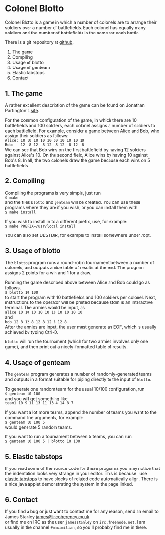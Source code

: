 # Colonel Blotto

Colonel Blotto is a game in which a number of colonels are to arrange their
soldiers over a number of battlefields. Each colonel has equally many soldiers
and the number of battlefields is the same for each battle.

There is a git repository at [github](http://github.com/jes/blotto).

  1. The game
  2. Compiling
  3. Usage of blotto
  4. Usage of genteam
  5. Elastic tabstops
  6. Contact

## 1. The game

A rather excellent description of the game can be found on Jonathan Partington's
[site](http://www.amsta.leeds.ac.uk/~pmt6jrp/personal/blotto.html).

For the common configuration of the game, in which there are 10 battlefields and
100 soldiers, each colonel assigns a number of soldiers to each battlefield. For
example, consider a game between Alice and Bob, who assign their soldiers as
follows:  
  `Alice: 10 10 10 10 10 10 10 10 10 10`  
  `Bob:   12  8 12  8 12  8 12  8 12  8`  
We can see that Bob wins on the first battlefield by having 12 soldiers against
Alice's 10. On the second field, Alice wins by having 10 against Bob's 8. In
all, the two colonels draw the game because each wins on 5 battlefields.

## 2. Compiling

Compiling the programs is very simple, just run  
  `$ make`  
and the files `blotto` and `genteam` will be created. You can use these programs
where they are if you wish, or you can install them with  
  `$ make install`  

If you wish to install in to a different prefix, use, for example:  
  `$ make PREFIX=/usr/local install`  

You can also set DESTDIR, for example to install somewhere under /opt.

## 3. Usage of blotto

The `blotto` program runs a round-robin tournament between a number of colonels,
and outputs a nice table of results at the end. The program assigns 2 points for
a win and 1 for a draw.

Running the game described above between Alice and Bob could go as follows.  
  `$ blotto 10 100`  
to start the program with 10 battlefields and 100 soldiers per colonel. Next,
instructions to the operator will be printed because stdin is an interactive
terminal. The armies would be input, as  
  `alice 10 10 10 10 10 10 10 10 10 10`  
and  
  `bob 12 8 12 8 12 8 12 8 12 8`  
After the armies are input, the user must generate an EOF, which is usually
achieved by typing Ctrl-D.

`blotto` will run the tournament (which for two armies involves only one game),
and then print out a nicely-formatted table of results.

## 4. Usage of genteam

The `genteam` program generates a number of randomly-generated teams and outputs
in a format suitable for piping directly to the input of `blotto`.

To generate one random team for the usual 10/100 configuration, run  
  `$ genteam 10 100`  
and you will get something like  
  `team1 10 9 11 13 11 13 4 14 8 7`  

If you want a lot more teams, append the number of teams you want to the command
line arguments, for example  
  `$ genteam 10 100 5`  
would generate 5 random teams.

If you want to run a tournament between 5 teams, you can run  
  `$ genteam 10 100 5 | blotto 10 100`

## 5. Elastic tabstops

If you read some of the source code for these programs you may notice that the
indentation looks very strange in your editor. This is because I use
[elastic tabstops](http://nickgravgaard.com/elastictabstops/) to have blocks of
related code automatically align. There is a nice java applet demonstrating the
system in the page linked.

## 6. Contact

If you find a bug or just want to contact me for any reason, send an email to  
  James Stanley <james@incoherency.co.uk>  
or find me on IRC as the user `jamesstanley` on `irc.freenode.net`. I am
usually in the channel `#maximilian`, so you'll probably find me in there.
